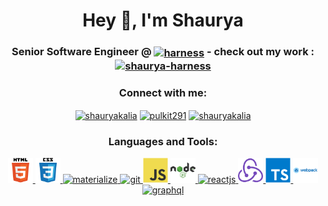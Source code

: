 <!--
**shauryakalia/shauryakalia** is a ✨ _special_ ✨ repository because its `README.md` (this file) appears on your GitHub profile.

Here are some ideas to get you started:

- 🔭 I’m currently working on ...
- 🌱 I’m currently learning ...
- 👯 I’m looking to collaborate on ...
- 🤔 I’m looking for help with ...
- 💬 Ask me about ...
- 📫 How to reach me: ...
- 😄 Pronouns: ...
- ⚡ Fun fact: ...
-->

<h1 align="center">Hey 👋, I'm Shaurya</h1>
<h3 align="center">Senior Software Engineer @ 
    <a href="https://harness.io" target="blank"><img align="center" src="https://assets-global.website-files.com/6222ca42ea87e1bd1aa1d10c/62242940556df4e8146db519_white-logo.svg" alt="harness" height="60" width="60" /></a>
    - check out my work : 
    <a href="https://github.com/shaurya-harness" target="blank"><img align="center" src="https://camo.githubusercontent.com/6859b81bad9211632c09ba0ba5aff3ce23d87f38bd199a05cfdd67b70d8ef58e/68747470733a2f2f6564656e742e6769746875622e696f2f537570657254696e7949636f6e732f696d616765732f7376672f6769746875622e737667" alt="shaurya-harness" height="30" width="40" /></a>
</h3>

<h3 align="center">Connect with me:</h3>
<p align="center">
<a href="https://twitter.com/shauryakalia" target="blank"><img align="center" src="https://raw.githubusercontent.com/rahuldkjain/github-profile-readme-generator/master/src/images/icons/Social/twitter.svg" alt="shauryakalia" height="30" width="40" /></a>
<a href="https://linkedin.com/in/shauryakalia" target="blank"><img align="center" src="https://raw.githubusercontent.com/rahuldkjain/github-profile-readme-generator/master/src/images/icons/Social/linked-in-alt.svg" alt="pulkit291" height="30" width="40" /></a>
<a href="https://instagram.com/shaurya.kalia" target="blank"><img align="center" src="https://raw.githubusercontent.com/rahuldkjain/github-profile-readme-generator/master/src/images/icons/Social/instagram.svg" alt="shauryakalia" height="30" width="40" /></a>
</p>

<h3 align="center">Languages and Tools:</h3>
<p align="center">
    <a href="https://www.w3.org/html/" target="_blank" rel="noreferrer">
    <img src="https://raw.githubusercontent.com/devicons/devicon/master/icons/html5/html5-original-wordmark.svg" alt="html5" width="40" height="40"/>
  </a>
  <a href="https://www.w3schools.com/css/" target="_blank" rel="noreferrer">
    <img src="https://raw.githubusercontent.com/devicons/devicon/master/icons/css3/css3-original-wordmark.svg" alt="css3" width="40" height="40"/>
  </a>
  <a href="https://materializecss.com/" target="_blank" rel="noreferrer">
    <img src="https://raw.githubusercontent.com/prplx/svg-logos/5585531d45d294869c4eaab4d7cf2e9c167710a9/svg/materialize.svg" alt="materialize" width="40" height="40"/>
  </a>
  <a href="https://git-scm.com/" target="_blank" rel="noreferrer">
    <img src="https://www.vectorlogo.zone/logos/git-scm/git-scm-icon.svg" alt="git" width="40" height="40"/>
  </a>
  <a href="https://developer.mozilla.org/en-US/docs/Web/JavaScript" target="_blank" rel="noreferrer">
    <img src="https://raw.githubusercontent.com/devicons/devicon/master/icons/javascript/javascript-original.svg" alt="javascript" width="40" height="40"/>
  </a>
  <a href="https://nodejs.org" target="_blank" rel="noreferrer">
    <img src="https://raw.githubusercontent.com/devicons/devicon/master/icons/nodejs/nodejs-original-wordmark.svg" alt="nodejs" width="40" height="40"/>
  </a>
  <a href="https://reactjs.org/" target="_blank" rel="noreferrer">
    <img src="https://www.vectorlogo.zone/logos/reactjs/reactjs-icon.svg" alt="reactjs" width="40" height="40"/>
  </a>
  <a href="https://redux.js.org" target="_blank" rel="noreferrer">
    <img src="https://raw.githubusercontent.com/devicons/devicon/master/icons/redux/redux-original.svg" alt="redux" width="40" height="40"/>
  </a>
  <a href="https://www.typescriptlang.org/" target="_blank" rel="noreferrer">
    <img src="https://raw.githubusercontent.com/devicons/devicon/master/icons/typescript/typescript-original.svg" alt="typescript" width="40" height="40"/>
  </a>
  <a href="https://webpack.js.org" target="_blank" rel="noreferrer">
    <img src="https://raw.githubusercontent.com/devicons/devicon/d00d0969292a6569d45b06d3f350f463a0107b0d/icons/webpack/webpack-original-wordmark.svg" alt="webpack" width="40" height="40"/>
  </a>
  <a href="https://graphql.org" target="_blank" rel="noreferrer">
    <img src="https://www.vectorlogo.zone/logos/graphql/graphql-icon.svg" alt="graphql" width="40" height="40"/>
  </a>
</p>

<!-- <p align="center">&nbsp;<img align="center" src="https://github-readme-stats.vercel.app/api?username=shauryakalia&show_icons=true&locale=en" alt="shauryakalia" /></p> -->
